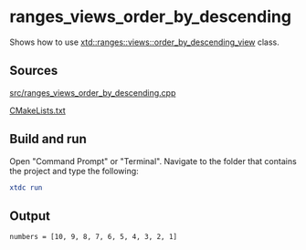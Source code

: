 # ranges_views_order_by_descending

Shows how to use [xtd::ranges::views::order_by_descending_view](https://gammasoft71.github.io/xtd/reference_guides/latest/classxtd_1_1ranges_1_1views_1_1order__by__descending__view.html) class.

## Sources

[src/ranges_views_order_by_descending.cpp](src/ranges_views_order_by_descending.cpp)

[CMakeLists.txt](CMakeLists.txt)

## Build and run

Open "Command Prompt" or "Terminal". Navigate to the folder that contains the project and type the following:

```cmake
xtdc run
```

## Output

```
numbers = [10, 9, 8, 7, 6, 5, 4, 3, 2, 1]
```
